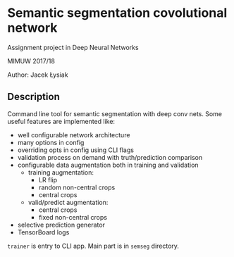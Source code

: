 # Semantic segmentation covolutional network

Assignment project in Deep Neural Networks  

MIMUW 2017/18  

Author: Jacek Łysiak

## Description

Command line tool for semantic segmentation with deep conv nets.
Some useful features are implemented like:

- well configurable network architecture   
- many options in config   
- overriding opts in config using CLI flags    
- validation process on demand with truth/prediction comparison    
- configurable data augmentation both in training and validation   
  - training augmentation:    
    - LR flip 
    - random non-central crops  
    - central crops   
  - valid/predict augmentation:   
    - central crops   
    - fixed non-central crops   
- selective prediction generator   
- TensorBoard logs

`trainer` is entry to CLI app.
Main part is in `semseg` directory.


